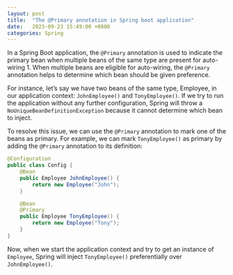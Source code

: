 ```yaml
---
layout: post
title:  "The @Primary annotation in Spring boot application"
date:   2023-09-23 15:49:00 +0800
categories: Spring
---
```


In a Spring Boot application, the `@Primary` annotation is used to indicate the primary bean when multiple beans of the same type are present for auto-wiring 1. When multiple beans are eligible for auto-wiring, the `@Primary` annotation helps to determine which bean should be given preference.

For instance, let’s say we have two beans of the same type, Employee, in our application context: `JohnEmployee()` and `TonyEmployee()`. If we try to run the application without any further configuration, Spring will throw a `NoUniqueBeanDefinitionException` because it cannot determine which bean to inject.

To resolve this issue, we can use the `@Primary` annotation to mark one of the beans as primary. For example, we can mark `TonyEmployee()` as primary by adding the `@Primary` annotation to its definition:

```Java
@Configuration
public class Config {
    @Bean
    public Employee JohnEmployee() {
        return new Employee("John");
    }

    @Bean
    @Primary
    public Employee TonyEmployee() {
        return new Employee("Tony");
    }
}
```


Now, when we start the application context and try to get an instance of `Employee`, Spring will inject `TonyEmployee()` preferentially over `JohnEmployee()`.